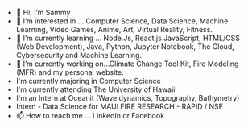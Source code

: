 - 👋 Hi, I’m Sammy
- 👀 I’m interested in ... Computer Science, Data Science, Machine Learning, Video Games, Anime, Art, Virtual Reality, Fitness.
- 🌱 I’m currently learning ... Node.Js, React.js JavaScript, HTML/CSS (Web Development), Java, Python, Jupyter Notebook, The Cloud, Cybersecurity and Machine Learning.
- 💞️ I’m currently working on...Climate Change Tool Kit, Fire Modeling (MFR) and my personal website.
- I'm currently majoring in Computer Science
- I'm currently attending The University of Hawaii
- I'm an Intern at Oceanit (Wave dynamics, Topography, Bathymetry)
- Intern - Data Science for MAUI FIRE RESEARCH - RAPID / NSF
- 📫 How to reach me ... LinkedIn or Facebook
<!---
SammyCode002/SammyCode002 is a ✨ special ✨ repository because its `README.md` (this file) appears on your GitHub profile.
You can click the Preview link to take a look at your changes.
--->

